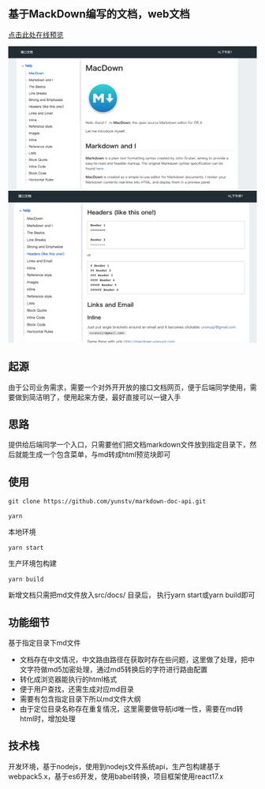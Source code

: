 ## 基于MackDown编写的文档，web文档

[点击此处在线预览](https://yunstv.github.io/markdown-doc-api/)

![Alt Image Text](public/demo.png)
![Alt Image Text](public/demo2.png)


## 起源
由于公司业务需求，需要一个对外开开放的接口文档网页，便于后端同学使用，需要做到简洁明了，使用起来方便，最好直接可以一键入手

## 思路
提供给后端同学一个入口，只需要他们把文档markdown文件放到指定目录下，然后就能生成一个包含菜单，与md转成html预览块即可

## 使用

```
git clone https://github.com/yunstv/markdown-doc-api.git
```

```
yarn
``` 

本地环境
```
yarn start
``` 

生产环境包构建
```
yarn build
```

新增文档只需把md文件放入src/docs/ 目录后，
执行yarn start或yarn build即可

## 功能细节
基于指定目录下md文件
- 文档存在中文情况，中文路由路径在获取时存在些问题，这里做了处理，把中文字符做md5加密处理，通过md5转换后的字符进行路由配置
- 转化成浏览器能执行的html格式
- 便于用户查找，还需生成对应md目录
- 需要有包含指定目录下所以md文件大纲
- 由于定位目录名称存在重复情况，这里需要做导航id唯一性，需要在md转html时，增加处理

## 技术栈
开发环境，基于nodejs，使用到nodejs文件系统api，生产包构建基于webpack5.x，基于es6开发，使用babel转换，项目框架使用react17.x
